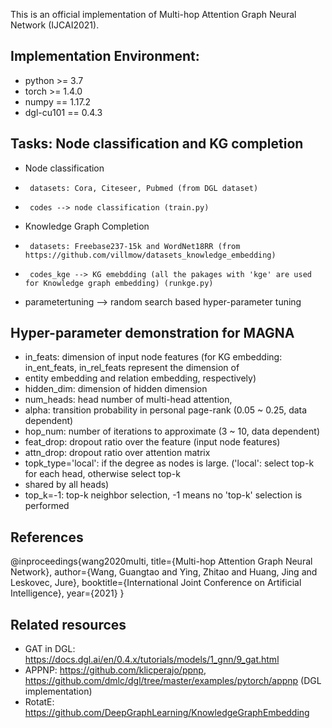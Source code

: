 This is an official implementation of Multi-hop Attention Graph Neural Network (IJCAI2021).

## Implementation Environment:

* python >= 3.7
* torch >= 1.4.0
* numpy == 1.17.2
* dgl-cu101 == 0.4.3

## Tasks: Node classification and KG completion
* Node classification
*      datasets: Cora, Citeseer, Pubmed (from DGL dataset)
*      codes --> node classification (train.py)

* Knowledge Graph Completion
*      datasets: Freebase237-15k and WordNet18RR (from https://github.com/villmow/datasets_knowledge_embedding)
*      codes_kge --> KG emebdding (all the pakages with 'kge' are used for Knowledge graph embedding) (runkge.py)
* parametertuning --> random search based hyper-parameter tuning


## Hyper-parameter demonstration for MAGNA

*  in_feats: dimension of input node features (for KG embedding: in_ent_feats, in_rel_feats represent the dimension of
*  entity embedding and relation embedding, respectively)
*  hidden_dim: dimension of hidden dimension
*  num_heads: head number of multi-head attention,
*  alpha: transition probability in personal page-rank (0.05 ~ 0.25, data dependent)
*  hop_num: number of iterations to approximate (3 ~ 10, data dependent)
*  feat_drop: dropout ratio over the feature (input node features)
*  attn_drop: dropout ratio over attention matrix
*  topk_type='local': if the degree as nodes is large. ('local': select top-k for each head, otherwise select top-k
*  shared by all heads)
*  top_k=-1: top-k neighbor selection, -1 means no 'top-k' selection is performed

## References
@inproceedings{wang2020multi,
  title={Multi-hop Attention Graph Neural Network},
  author={Wang, Guangtao and Ying, Zhitao and Huang, Jing and Leskovec, Jure},
  booktitle={International Joint Conference on Artificial Intelligence},
  year={2021}
}

## Related resources

* GAT in DGL: https://docs.dgl.ai/en/0.4.x/tutorials/models/1_gnn/9_gat.html
* APPNP: https://github.com/klicperajo/ppnp, https://github.com/dmlc/dgl/tree/master/examples/pytorch/appnp (DGL implementation)
* RotatE: https://github.com/DeepGraphLearning/KnowledgeGraphEmbedding